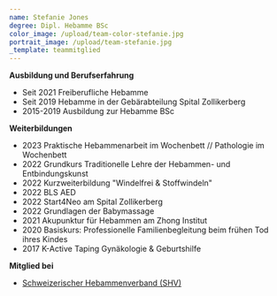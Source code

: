 ```yaml
---
name: Stefanie Jones
degree: Dipl. Hebamme BSc
color_image: /upload/team-color-stefanie.jpg
portrait_image: /upload/team-stefanie.jpg
_template: teammitglied
---
```

**Ausbildung und Berufserfahrung**

* Seit 2021 Freiberufliche Hebamme
* Seit 2019 Hebamme in der Gebärabteilung Spital Zollikerberg
* 2015-2019 Ausbildung zur Hebamme BSc

**Weiterbildungen**

* 2﻿023 Praktische Hebammenarbeit im Wochenbett // Pathologie im Wochenbett
* 2022 Grundkurs Traditionelle Lehre der Hebammen- und Entbindungskunst
* 2022 Kurzweiterbildung "Windelfrei & Stoffwindeln"
* 2022 BLS AED
* 2022 Start4Neo am Spital Zollikerberg
* 2022 Grundlagen der Babymassage
* 2021 Akupunktur für Hebammen am Zhong Institut
* 2020 Basiskurs: Professionelle Familienbegleitung beim frühen Tod ihres Kindes
* 2017 K-Active Taping Gynäkologie & Geburtshilfe

**Mitglied bei**

* [Schweizerischer Hebammenverband (SHV)](https://www.hebamme.ch "https\://www.hebamme.ch")